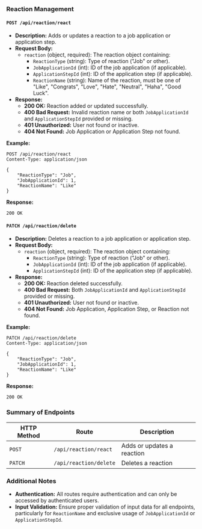 ### Reaction Management

#### `POST /api/reaction/react`
- **Description:** Adds or updates a reaction to a job application or application step.
- **Request Body:**
  - `reaction` (object, required): The reaction object containing:
    - `ReactionType` (string): Type of reaction ("Job" or other).
    - `JobApplicationId` (int): ID of the job application (if applicable).
    - `ApplicationStepId` (int): ID of the application step (if applicable).
    - `ReactionName` (string): Name of the reaction, must be one of "Like", "Congrats", "Love", "Hate", "Neutral", "Haha", "Good Luck".
- **Response:**
  - **200 OK:** Reaction added or updated successfully.
  - **400 Bad Request:** Invalid reaction name or both `JobApplicationId` and `ApplicationStepId` provided or missing.
  - **401 Unauthorized:** User not found or inactive.
  - **404 Not Found:** Job Application or Application Step not found.

**Example:**
```http
POST /api/reaction/react
Content-Type: application/json

{
    "ReactionType": "Job",
    "JobApplicationId": 1,
    "ReactionName": "Like"
}
```

**Response:**
```http
200 OK
```

#### `PATCH /api/reaction/delete`
- **Description:** Deletes a reaction to a job application or application step.
- **Request Body:**
  - `reaction` (object, required): The reaction object containing:
    - `ReactionType` (string): Type of reaction ("Job" or other).
    - `JobApplicationId` (int): ID of the job application (if applicable).
    - `ApplicationStepId` (int): ID of the application step (if applicable).
- **Response:**
  - **200 OK:** Reaction deleted successfully.
  - **400 Bad Request:** Both `JobApplicationId` and `ApplicationStepId` provided or missing.
  - **401 Unauthorized:** User not found or inactive.
  - **404 Not Found:** Job Application, Application Step, or Reaction not found.

**Example:**
```http
PATCH /api/reaction/delete
Content-Type: application/json

{
    "ReactionType": "Job",
    "JobApplicationId": 1,
    "ReactionName": "Like"
}
```

**Response:**
```http
200 OK
```

### Summary of Endpoints

| HTTP Method | Route                          | Description                       |
|-------------|--------------------------------|-----------------------------------|
| `POST`      | `/api/reaction/react`          | Adds or updates a reaction        |
| `PATCH`     | `/api/reaction/delete`         | Deletes a reaction                |

### Additional Notes
- **Authentication:** All routes require authentication and can only be accessed by authenticated users.
- **Input Validation:** Ensure proper validation of input data for all endpoints, particularly for `ReactionName` and exclusive usage of `JobApplicationId` or `ApplicationStepId`.